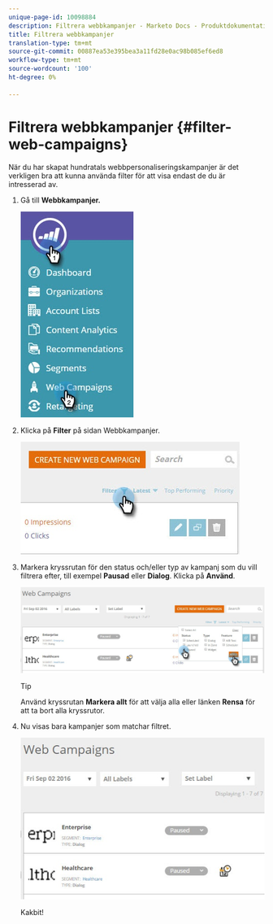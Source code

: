 ```yaml
---
unique-page-id: 10098884
description: Filtrera webbkampanjer - Marketo Docs - Produktdokumentation
title: Filtrera webbkampanjer
translation-type: tm+mt
source-git-commit: 00887ea53e395bea3a11fd28e0ac98b085ef6ed8
workflow-type: tm+mt
source-wordcount: '100'
ht-degree: 0%

---
```



# Filtrera webbkampanjer {#filter-web-campaigns}

När du har skapat hundratals webbpersonaliseringskampanjer är det verkligen bra att kunna använda filter för att visa endast de du är intresserad av.

1. Gå till **Webbkampanjer.**

   ![](assets/web-campaigns-hand-8.jpg)

1. Klicka på **Filter** på sidan Webbkampanjer.

   ![](assets/web-campaigns-page-filter-hand.jpg)

1. Markera kryssrutan för den status och/eller typ av kampanj som du vill filtrera efter, till exempel **Pausad** eller **Dialog**. Klicka på **Använd**.

   ![](assets/web-campaigns-filters-hands.jpg)

   >[!TIP]
   >
   >Använd kryssrutan **Markera allt** för att välja alla eller länken **Rensa** för att ta bort alla kryssrutor.

1. Nu visas bara kampanjer som matchar filtret.

   ![](assets/web-campaigns-filter-only-paused.jpg)

   Kakbit!

